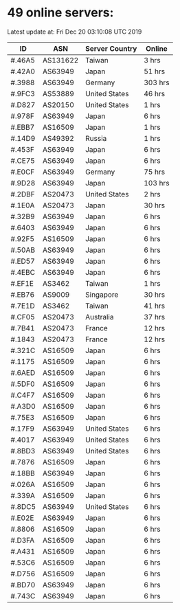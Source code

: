 # 49 online servers:

Latest update at: Fri Dec 20 03:10:08 UTC 2019

| ID | ASN | Server Country | Online |
| -- | --- | -------------- | ------ |
| #.46A5 | AS131622 | Taiwan | 3 hrs |
| #.42A0 | AS63949 | Japan | 51 hrs |
| #.3988 | AS63949 | Germany | 303 hrs |
| #.9FC3 | AS53889 | United States | 46 hrs |
| #.D827 | AS20150 | United States | 1 hrs |
| #.978F | AS63949 | Japan | 6 hrs |
| #.EBB7 | AS16509 | Japan | 1 hrs |
| #.14D9 | AS49392 | Russia | 1 hrs |
| #.453F | AS63949 | Japan | 6 hrs |
| #.CE75 | AS63949 | Japan | 6 hrs |
| #.E0CF | AS63949 | Germany | 75 hrs |
| #.9D28 | AS63949 | Japan | 103 hrs |
| #.2DBF | AS20473 | United States | 2 hrs |
| #.1E0A | AS20473 | Japan | 30 hrs |
| #.32B9 | AS63949 | Japan | 6 hrs |
| #.6403 | AS63949 | Japan | 6 hrs |
| #.92F5 | AS16509 | Japan | 6 hrs |
| #.50AB | AS63949 | Japan | 6 hrs |
| #.ED57 | AS63949 | Japan | 6 hrs |
| #.4EBC | AS63949 | Japan | 6 hrs |
| #.EF1E | AS3462 | Taiwan | 1 hrs |
| #.EB76 | AS9009 | Singapore | 30 hrs |
| #.7E1D | AS3462 | Taiwan | 41 hrs |
| #.CF05 | AS20473 | Australia | 37 hrs |
| #.7B41 | AS20473 | France | 12 hrs |
| #.1843 | AS20473 | France | 12 hrs |
| #.321C | AS16509 | Japan | 6 hrs |
| #.1175 | AS16509 | Japan | 6 hrs |
| #.6AED | AS16509 | Japan | 6 hrs |
| #.5DF0 | AS16509 | Japan | 6 hrs |
| #.C4F7 | AS16509 | Japan | 6 hrs |
| #.A3D0 | AS16509 | Japan | 6 hrs |
| #.75E3 | AS16509 | Japan | 6 hrs |
| #.17F9 | AS63949 | United States | 6 hrs |
| #.4017 | AS63949 | United States | 6 hrs |
| #.8BD3 | AS63949 | United States | 6 hrs |
| #.7876 | AS16509 | Japan | 6 hrs |
| #.18BB | AS63949 | Japan | 6 hrs |
| #.026A | AS16509 | Japan | 6 hrs |
| #.339A | AS16509 | Japan | 6 hrs |
| #.8DC5 | AS63949 | United States | 6 hrs |
| #.E02E | AS63949 | Japan | 6 hrs |
| #.8806 | AS16509 | Japan | 6 hrs |
| #.D3FA | AS16509 | Japan | 6 hrs |
| #.A431 | AS16509 | Japan | 6 hrs |
| #.53C6 | AS16509 | Japan | 6 hrs |
| #.D756 | AS16509 | Japan | 6 hrs |
| #.BD70 | AS63949 | Japan | 6 hrs |
| #.743C | AS63949 | Japan | 6 hrs |


